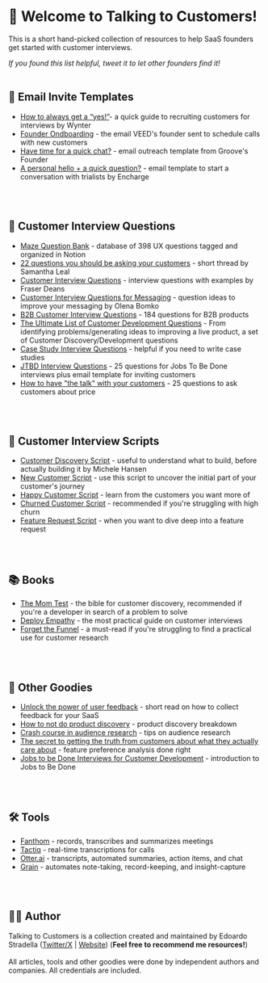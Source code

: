 # 👋 Welcome to Talking to Customers!

This is a short hand-picked collection of resources to help SaaS founders get started with customer interviews.


*If you found this list helpful, tweet it to let other founders find it!*
</br>
</br>

## 💌 Email Invite Templates
* [How to always get a “yes!”](https://wynter.com/post/customers-for-interviews)- a quick guide to recruiting customers for interviews by Wynter
* [Founder Ondboarding](https://twitter.com/sab8a/status/1750139712424091767) - the email VEED's founder sent to schedule calls with new customers
* [Have time for a quick chat?](https://www.groovehq.com/attachments/blog/non-scaleable-growth-tactics/a-request.png) - email outreach template from Groove's Founder
* [A personal hello + a quick question?](https://cdn-aipmi.nitrocdn.com/pUHWBQidOlEeRPsGpymdfXQXdCAwwKii/assets/images/optimized/rev-c3155a1/encharge.io/wp-content/uploads/2019/08/personal-intro.jpg) - email template to start a conversation with trialists by Encharge
</br>
</br>

## 🔎 Customer Interview Questions
* [Maze Question Bank](https://mazedesign.notion.site/69479454c71a48c49dae6e4f8406bd9a?v=eeb8b6ff563c4f47a69a70ccd5d36c56) - database of 398 UX questions tagged and organized in Notion
* [22 questions you should be asking your customers](https://twitter.com/samanthalcc/status/1567859143926599681?ref_src=twsrc%5Etfw%7Ctwcamp%5Etweetembed%7Ctwterm%5E1567859143926599681%7Ctwgr%5Ebe8958826cf224887267734f0f13f704902ec5b2%7Ctwcon%5Es1_&ref_url=https%3A%2F%2Fwww.notion.so%2Fedoardostradella%2FStudies-d19fbe731e774318ae655a41a8ff0341) - short thread by Samantha Leal
* [Customer Interview Questions](https://www.insightpipeline.com/customer-interview-questions) - interview questions with examples by Fraser Deans
* [Customer Interview Questions for Messaging](https://twitter.com/olenabomko/status/1665696726311682050) - question ideas to improve your messaging by Olena Bomko
* [B2B Customer Interview Questions](https://www.contentlift.io/customer-interview-questions) -  184 questions for B2B products 
* [The Ultimate List of Customer Development Questions](https://mfishbein.com/the-ultimate-list-of-customer-development-questions/) - From identifying problems/generating ideas to improving a live product, a set of Customer Discovery/Development questions
* [Case Study Interview Questions](https://twitter.com/olenabomko/status/1705197148126487011) - helpful if you need to write case studies
* [JTBD Interview Questions](https://docs.google.com/document/d/183PzYjQi2vsIRlPMUrtzRwZF1VdnZWNDAZsrJ4MRT4Q/edit#heading=h.qgx3g981sn95) - 25 questions for Jobs To Be Done interviews plus email template for inviting customers 
* [How to have "the talk" with your customers](https://www.growthunhinged.com/p/your-guide-to-finally-talking-to) - 25 questions to ask customers about price
</br>
</br>

## 💎 Customer Interview Scripts
* [Customer Discovery Script](https://deployempathy.substack.com/p/customer-interview-script-discovery-phase-i-e-before-you-ve-built-anything-415336) - useful to understand what to build, before actually building it by Michele Hansen
* [New Customer Script](https://deployempathy.substack.com/p/customer-interview-script-template-relatively-new-customer-aka-jtbd-switch-interview-415338) - use this script to uncover the initial part of your customer's journey
* [Happy Customer Script](https://deployempathy.substack.com/p/customer-interview-script-happy-customer-415341) - learn from the customers you want more of
* [Churned Customer Script](https://deployempathy.substack.com/p/customer-interview-script-churned-customer-415342) - recommended if you're struggling with high churn
* [Feature Request Script](https://deployempathy.substack.com/p/turning-feature-requests-into-customer-research-450754) - when you want to dive deep into a feature request 
</br>
</br>

## 📚 Books
* [The Mom Test](https://www.momtestbook.com/) - the bible for customer discovery, recommended if you're a developer in search of a problem to solve
* [Deploy Empathy](https://deployempathy.com/) - the most practical guide on customer interviews
* [Forget the Funnel](https://www.forgetthefunnel.com/customer-led-growth/book) - a must-read if you're struggling to find a practical use for customer research
</br>
</br>

## 🚀 Other Goodies
* [Unlock the power of user feedback](https://growthroadmaps.beehiiv.com/p/unlock-power-user-feedback) - short read on how to collect feedback for your SaaS
* [How to not do product discovery](https://demandmaven.substack.com/p/how-to-not-do-product-discovery) - product discovery breakdown
* [Crash course in audience research](https://www.forgetthefunnel.com/resources/saas-audience-research-habits) - tips on audience research
* [The secret to getting the truth from customers about what they actually care about](https://demandmaven.substack.com/p/maxdiff-the-secret-to-getting-the) - feature preference analysis done right
* [Jobs to be Done Interviews for Customer Development](https://valchanova.me/customer-development-jobs-to-be-done/) - introduction to Jobs to Be Done
</br>
</br>

## 🛠 Tools
* [Fanthom](https://fathom.video/) - records, transcribes and summarizes meetings
* [Tactiq](https://tactiq.io/) - real-time transcriptions for calls
* [Otter.ai](https://otter.ai/) - transcripts, automated summaries, action items, and chat 
* [Grain](https://grain.com/) - automates note-taking, record-keeping, and insight-capture
</br>
</br>

## 👩‍💻 Author
Talking to Customers is a collection created and maintained by Edoardo Stradella ([Twitter/X](https://twitter.com/e_stradella) | [Website](https://www.edoardostradella.com/))
(**Feel free to recommend me resources!**)
</br>
</br>
All articles, tools and other goodies were done by independent authors and companies. All credentials are included.
